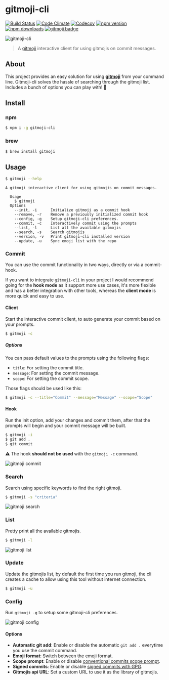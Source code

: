 # gitmoji-cli

[![Build Status](https://img.shields.io/github/workflow/status/carloscuesta/gitmoji-cli/CI?style=flat-square)](https://github.com/carloscuesta/gitmoji-cli/actions?query=workflow%3ACI+branch%3Amaster)
[![Code Climate](https://img.shields.io/codeclimate/maintainability/carloscuesta/gitmoji-cli.svg?style=flat-square)](https://codeclimate.com/github/carloscuesta/gitmoji-cli)
[![Codecov](https://img.shields.io/codecov/c/github/carloscuesta/gitmoji-cli.svg?style=flat-square)](https://github.com/carloscuesta/gitmoji-cli)
[![npm version](https://img.shields.io/npm/v/gitmoji-cli.svg?style=flat-square)](https://www.npmjs.com/package/gitmoji-cli)
[![npm downloads](https://img.shields.io/npm/dt/gitmoji-cli.svg?style=flat-square)](https://www.npmjs.com/package/gitmoji-cli)
[![gitmoji badge](https://img.shields.io/badge/gitmoji-%20😜%20😍-FFDD67.svg?style=flat-square)](https://github.com/carloscuesta/gitmoji)

![gitmoji-cli](https://cloud.githubusercontent.com/assets/7629661/20454643/11eb9e40-ae47-11e6-90db-a1ad8a87b495.gif)

> A [gitmoji](https://github.com/carloscuesta/gitmoji) interactive client for using gitmojis on commit messages.

## About

This project provides an easy solution for using [**gitmoji**](https://github.com/carloscuesta/gitmoji) from your command line. Gitmoji-cli solves the hassle of searching through the gitmoji list. Includes a bunch of options you can play with! :tada:

## Install

### npm

```bash
$ npm i -g gitmoji-cli
```

### brew

```bash
$ brew install gitmoji
```

## Usage

```bash
$ gitmoji --help
```

```
A gitmoji interactive client for using gitmojis on commit messages.

  Usage
    $ gitmoji
  Options
    --init, -i      Initialize gitmoji as a commit hook
    --remove, -r    Remove a previously initialized commit hook
    --config, -g    Setup gitmoji-cli preferences.
    --commit, -c    Interactively commit using the prompts
    --list, -l      List all the available gitmojis
    --search, -s    Search gitmojis
    --version, -v   Print gitmoji-cli installed version
    --update, -u    Sync emoji list with the repo
```

### Commit

You can use the commit functionality in two ways, directly or via a commit-hook.

If you want to integrate `gitmoji-cli` in your project I would recommend going for the **hook mode** as it support more use cases, it's more flexible and has a better integration with other tools, whereas the **client mode** is more quick and easy to use.

#### Client

Start the interactive commit client, to auto generate your commit based on your prompts.

```bash
$ gitmoji -c
```

##### Options

You can pass default values to the prompts using the following flags:

- `title`: For setting the commit title.
- `message`: For setting the commit message.
- `scope`: For setting the commit scope.

Those flags should be used like this:

```bash
$ gitmoji -c --title="Commit" --message="Message" --scope="Scope"
```

#### Hook

Run the init option, add your changes and commit them, after that the prompts will begin and your commit message will be built.

```bash
$ gitmoji -i
$ git add .
$ git commit
```

⚠️ The hook **should not be used** with the `gitmoji -c` command.

![gitmoji commit](https://user-images.githubusercontent.com/7629661/41189947-1de56124-6bd6-11e8-9567-e7f1a8e99500.png)

### Search

Search using specific keywords to find the right gitmoji.

```bash
$ gitmoji -s "criteria"
```

![gitmoji search](https://user-images.githubusercontent.com/7629661/41189878-d24a3b78-6bd4-11e8-8d47-c8edf3b87e53.png)


### List

Pretty print all the available gitmojis.

```bash
$ gitmoji -l
```

![gitmoji list](https://user-images.githubusercontent.com/7629661/41189877-d22b145a-6bd4-11e8-97f8-a8e36bcab062.png)

### Update

Update the gitmojis list, by default the first time you run gitmoji, the cli creates a cache to allow using this tool without internet connection.

```bash
$ gitmoji -u
```

### Config

Run `gitmoji -g` to setup some gitmoji-cli preferences.

![gitmoji config](https://user-images.githubusercontent.com/7629661/41189876-d21167ee-6bd4-11e8-9008-4c987502f307.png)

#### Options

- **Automatic git add**: Enable or disable the automatic `git add .` everytime you use the commit command.
- **Emoji format**: Switch between the emoji format.
- **Scope prompt**: Enable or disable [conventional commits scope prompt](https://www.conventionalcommits.org/en/v1.0.0/#summary).
- **Signed commits**: Enable or disable [signed commits with GPG](https://docs.github.com/en/free-pro-team@latest/github/authenticating-to-github/signing-commits).
- **Gitmojis api URL**: Set a custom URL to use it as the library of gitmojis.
